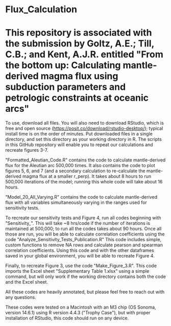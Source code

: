 # Flux_Calculation

# This repository is associated with the submission by Goltz, A.E.; Till, C.B.; and Kent, A.J.R. entitled "From the bottom up: Calculating mantle-derived magma flux using subduction parameters and petrologic constraints at oceanic arcs"

To use, download all files. You will also need to download RStudio, which is free and open source (https://posit.co/download/rstudio-desktop/); typical install time is on the order of minutes. Put downloaded files in a single directory, and set this directory as your working directory in R. The scripts in this GitHub repository will enable you to repeat our calculations and recreate figures 3-7. 

"Formatted_Aleutian_Code.R" contains the code to calculate mantle-derived flux for the Aleutian arc 500,000 times. It also contains the code to plot figures 5, 6, and 7 (and a secondary calculation to re-calculate the mantle-derived magma flux at a smaller r_perp). It takes about 8 hours to run 500,000 iterations of the model; running this whole code will take about 16 hours. 

"Model_20_All_Varying.R" contains the code to calculate mantle-derived flux with all variables simultaneously varying in the ranges used for sensitivity tests.

To recreate our sensitivity tests and Figure 4, run all codes beginning with "Sensitivity_". This will take ~8 hrs/code if the number of iterations is maintained at 500,000; to run all the codes takes about 90 hours. Once all those are run, you will be able to calculate correlation coefficients using the code "Analyze_Sensitivity_Tests_Publication.R" This code includes simple, custom functions to remove NA rows and calculate pearson and spearman correlation coefficients. Using this code and with the other dataframes saved in your global environment, you will be able to recreate Figure 4.

Finally, to recreate Figure 3, use the code "Make_Figure_3.R". This code imports the Excel sheet "Supplementary Table 1.xlsx" using a simple command, but will only work if the working directory contains both the code and the Excel sheet.

All these codes are heavily annotated, but please feel free to reach out with any questions.

These codes were tested on a Macintosh with an M3 chip (OS Sonoma, version 14.6.1) using R version 4.4.3 ("Trophy Case"), but with proper installation of RStudio, this code should run on any device.
